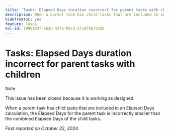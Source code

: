 ```yaml
---
title: 'Tasks: Elapsed Days duration incorrect for parent tasks with children'
description: When a parent task has child tasks that are included in an Elapsed Days calculation, the Elapsed Days for the parent task is incorrectly smaller than the combined Elapsed Days of the child tasks.
hidefromtoc: yes
feature: Tasks
exl-id: 7995103f-bb3d-43f6-93c2-17c875b73e2b
---
```

# Tasks: Elapsed Days duration incorrect for parent tasks with children

>[!NOTE]
>
>This issue has been closed because it is working as designed.

When a parent task has child tasks that are included in an Elapsed Days calculation, the Elapsed Days for the parent task is incorrectly smaller than the combined Elapsed Days of the child tasks.

_First reported on October 22, 2024._
